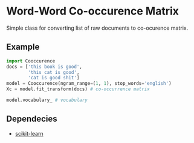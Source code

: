 # Word-Word Co-occurence Matrix

Simple class for converting list of raw documents to co-ocurence matrix.


## Example

```python
import Cooccurence
docs = ['this book is good',
        'this cat is good',
        'cat is good shit']
model = Cooccurence(ngram_range=(1, 1), stop_words='english')
Xc = model.fit_transform(docs) # co-occurrence matrix

model.vocabulary_ # vocabulary
```


## Dependecies

- [scikit-learn](http://scikit-learn.org/stable/install.html)
